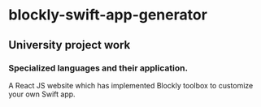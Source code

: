 # blockly-swift-app-generator
## University project work
### Specialized languages and their application. 
A React JS website which has implemented Blockly toolbox to customize your own Swift app.
